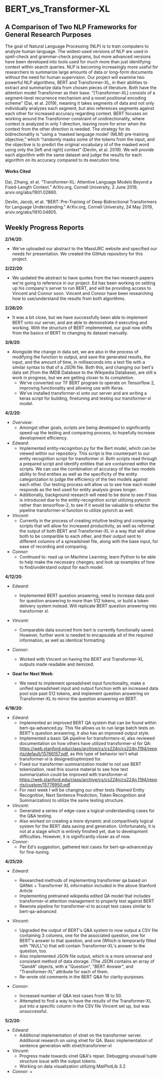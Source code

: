 # BERT_vs_Transformer-XL

## A Comparison of Two NLP Frameworks for General Research Purposes

The goal of Natural Language Processing (NLP) is to train computers to analyze human language. The widest-used versions of NLP are used in spell-check and grammar-check programs, but more advanced versions have been developed into tools used for much more than just identifying context within search queries. NLP is becoming increasingly more useful for researchers to summarize large amounts of data or long-form documents without the need for human supervision. Our project will examine two powerful NLP algorithms, BERT and Transformer-XL, in their abilities to extract and summarize data from chosen pieces of literature. Both have the attention model Transformer as their base. “[Transformer-XL] consists of a segment-level recurrence mechanism and a novel positional encoding scheme” (Dai, et al. 2019), meaning it takes segments of data and not only individually analyzes each segment, but also references segments against each other for increased accuracy regarding context. BERT focuses on working around the Transformer constraint of unidirectionality, where context is analyzed in only 1 direction, leaving room for error when the context from the other direction is needed. The strategy for its bidirectionality is “using a ‘masked language model’ (MLM) pre-training objective,” which “randomly masks some of the tokens from the input, and the objective is to predict the original vocabulary id of the masked word using only the [left and right] context” (Devlin, et al. 2019). We will provide each algorithm with the same dataset and judge the results for each algorithm on its accuracy compared to its execution time.

#### Works Cited

Dai, Zihang, et al. “Transformer-XL: Attentive Language Models Beyond a Fixed-Length Context.” ArXiv.org, Cornell University, 2 June 2019, arxiv.org/abs/1901.02860.

Devlin, Jacob, et al. “BERT: Pre-Training of Deep Bidirectional Transformers for Language Understanding.” ArXiv.org, Cornell University, 24 May 2019, arxiv.org/abs/1810.04805.


## Weekly Progress Reports

**2/14/20**:
- We've uploaded our abstract to the MassURC website and specified our needs for presentation. We created the GitHub repository for this project.

**2/22/20**:
- We updated the abstract to have quotes from the two research papers we're going to reference in our project. Ed has been working on setting up his company's server to run BERT, and will be providing access to Vincent and Connor soon. Vincent and Connor have been researching how to use/understand the results from both algorithms.

**2/28/20**: 
- It was a bit close, but we have successfully been able to implement BERT onto our server, and are able to demonstrate it executing and working. With the structure of BERT implemented, our goal now shifts from the basics of BERT to changing its dataset manually.

**3/6/20**: 
- Alongside the change in data set, we are also in the process of modifying the function to output, and save the generated results, the input, and the amount of time, in milliseconds into a text file with a similar syntax to that of a JSON file. Both this, and changing our bert's data set (from the IMDB Database to the Wikipedia Database), are still a work in progress, but we are getting closer to its completion.
   + We've converted our TF BERT program to operate on Tensorflow 2, improving functionality and allowing use with Keras. 
   + We've installed transformer-xl onto our server and are writing a keras script for building, finetuning and testing our transformer-xl model. 
   
**4/2/20**: 
- *Overview*: 
   + Amongst other goals, scripts are being developed to significantly speed-up the testing and comparing process, to hopefully increase development efficiency.
- *Edward*:   
   + Implemented entity-recognition.py for the Bert model, which can be viewed within our repository. This script is the counterpart to our entity recognition script for transformer xl. Both scripts read through a prepared script and identify entities that are containned within the scripts. We can use the combination of accuracy of the two models ability to find entities as well as the specificity of the entity categorization to judge the efficiency of the two models against each other. Our testing process will allow us to see how each model responds as the text used for entity analysis grows longer. 
   + Additionally, background research will need to be done to see if bias is introduced due to the entity-recognition script utilizing pytorch rather than tensorflow-2, to see if it would be valuable to refactor the pipeline transformer-xl function to utilize pytorch as well.    
- *Vincent*:   
   + Currently in the process of creating intuitive testing and comparing scripts that will allow for increased productivity, as well as reformat the output of both BERT and Transformer-XL in a way that will allow both to be comparible to each other, and their output sent to different columns of a spreadsheet file, along with the base input, for ease of recording and comparing.
- *Connor*:    
   + Continued to: read up on Machine Learning; learn Python to be able to help make the necessary changes; and look up examples of how to find/understand output for each model.
   
**4/12/20**:   
- *Edward*:    
   + Implemented BERT question answering, need to increase data pool for question answering to more than 512 tokens, or build a token delivery system instead. Will replicate BERT question answering into transformer xl. 
- *Vincent*:   
   + Comparable data sourced from bert is currently functionally saved. However, further work is needed to encapsulate all of the required information, as well as identical formatting
- *Connor*:    
   + Worked with Vincent on having the BERT and Transformer-XL outputs made readable and itemized.

- **Goal for Next Week**:
   + We need to implement spreadsheet input functionality, make a unified spreadsheet input and output function with an increased data pool size past 512 tokens, and implement question answering on Transformer-XL to mirror the question answering on BERT.

**4/18/20**:
- *Edward*:
  + Implemented an improved BERT QA system that can be found within bert-qa-advanced.py. This file allows us to run large batch tests on BERT's question answering, it also has an improved output style.
  + Implemented a basic QA pipeline for transformers-xl, also reviewed documentation on how others have utilized transformer-xl for QA: https://web.stanford.edu/class/archive/cs/cs224n/cs224n.1194/reports/default/15766157.pdf, as this type of behavior isn't what transformer-xl is designed/optimized for. 
  + Fixed our transformer-summarization model to not use BERT tokenization, read this source material to see how text summarization could be improved with transformer-xl https://web.stanford.edu/class/archive/cs/cs224n/cs224n.1194/reports/custom/15776950.pdf
   + For next week I will be changing our other tests (Named Entity Recognition, Next Sentence Prediction, Token Recognition and Summarization) to utilize the same testing structure. 
- *Vincent*:
   + Generated a series of edge-case a logical-understanding cases for the Q&A testing.
   + Also worked on creating a more dynamic and comparitively logical system for the BERT data saving and generation. Unfortunately, it is not at a stage which is entirely finished yet, due to development difficulties. However, it is significantly closer as of now.
- *Connor*:
   + Per Ed's suggestion, gathered test cases for bert-qa-advanced.py for fine-tuning.
   
**4/25/20**:
- *Edward*:
   + Researched methods of implementing transformer qa based on QANet + Transformer XL information included in the above Stanford Article
   + Implementing pretrained wikipedia edited QA model that includes transformer-xl attention management to properly test against BERT
   + Rewrote pipeline for transformer-xl to accept test cases similar to bert-qa-advanced
   
- *Vincent*:
   + Upgraded the output of BERT's Q&A system to now output a CSV file containing 3 columns, one for the associated question, one for BERT's answer to that question, and one (Which is temporarily filled with "NULL"s) that will contain Transformer-XL's answer to the question, too.
   + Also implemented JSON file output, which is a more universal and consistant method of data storage. (The JSON contains an array of "QandA" objects, with a "Question", "BERT Answer", and "Transformer-XL" attribute for each of them.
   + Re-wrote old comments in the BERT Q&A for clarity-purposes.
- *Connor*:
   + Increased number of Q&A test cases from 18 to 50. 
   + Attempted to find a way to have the results of the Transformer-XL put into a specific column in the CSV file Vincent set up, but was unsuccessful.
   
**5/2/20**:
- *Edward*:
   + Additional implementation of xlnet on the transformer server. Additional research on using xlnet for QA. Basic implementation of sentence generation with xlnet/transformer-xl 
- *Vincent*:
   + Progress made towards xlnet Q&A's repair. Debugging unusual tuple structure issue with the output tokens.
   + Working on data visualization utilizing MatPlotLib 3.2
- *Connor*:
   +
